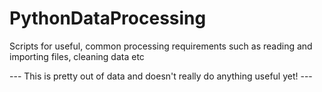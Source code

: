 # PythonDataProcessing
Scripts for useful, common processing requirements such as reading and importing files, cleaning data etc

--- This is pretty out of data and doesn't really do anything useful yet! ---
